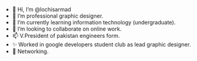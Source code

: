 - 👋 Hi, I’m @lochisarmad
- 👀 I’m professional graphic designer.
- 🌱 I’m currently learning information technology (undergraduate).
- 💞️ I’m looking to collaborate on online work.
- 📫 V.President of pakistan engineers form.
- ✨ Worked in google developers student club as lead graphic designer.
- 💸 Networking.
<!---
lochisarmad/lochisarmad is a ✨ special ✨ repository because its `README.md` (this file) appears on your GitHub profile.
You can click the Preview link to take a look at your changes.
--->
